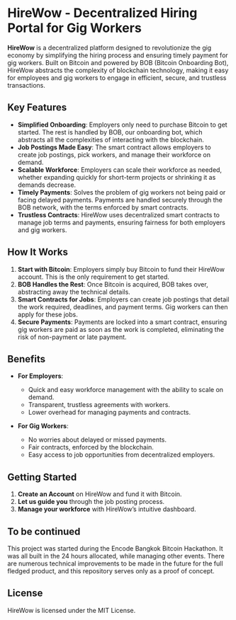# HireWow - Decentralized Hiring Portal for Gig Workers

**HireWow** is a decentralized platform designed to revolutionize the gig economy by simplifying the hiring process and ensuring timely payment for gig workers. Built on Bitcoin and powered by BOB (Bitcoin Onboarding Bot), HireWow abstracts the complexity of blockchain technology, making it easy for employees and gig workers to engage in efficient, secure, and trustless transactions.

## Key Features

- **Simplified Onboarding**: Employers only need to purchase Bitcoin to get started. The rest is handled by BOB, our onboarding bot, which abstracts all the complexities of interacting with the blockchain.
- **Job Postings Made Easy**: The smart contract allows employers to create job postings, pick workers, and manage their workforce on demand.
- **Scalable Workforce**: Employers can scale their workforce as needed, whether expanding quickly for short-term projects or shrinking it as demands decrease.
- **Timely Payments**: Solves the problem of gig workers not being paid or facing delayed payments. Payments are handled securely through the BOB network, with the terms enforced by smart contracts.
- **Trustless Contracts**: HireWow uses decentralized smart contracts to manage job terms and payments, ensuring fairness for both employers and gig workers.

## How It Works

1. **Start with Bitcoin**: Employers simply buy Bitcoin to fund their HireWow account. This is the only requirement to get started.
2. **BOB Handles the Rest**: Once Bitcoin is acquired, BOB takes over, abstracting away the technical details.
3. **Smart Contracts for Jobs**: Employers can create job postings that detail the work required, deadlines, and payment terms. Gig workers can then apply for these jobs.
4. **Secure Payments**: Payments are locked into a smart contract, ensuring gig workers are paid as soon as the work is completed, eliminating the risk of non-payment or late payment.

## Benefits

- **For Employers**:

  - Quick and easy workforce management with the ability to scale on demand.
  - Transparent, trustless agreements with workers.
  - Lower overhead for managing payments and contracts.

- **For Gig Workers**:
  - No worries about delayed or missed payments.
  - Fair contracts, enforced by the blockchain.
  - Easy access to job opportunities from decentralized employers.

## Getting Started

1. **Create an Account** on HireWow and fund it with Bitcoin.
2. **Let us guide you** through the job posting process.
3. **Manage your workforce** with HireWow’s intuitive dashboard.

## To be continued

This project was started during the Encode Bangkok Bitcoin Hackathon. It was all built in the 24 hours allocated, while managing other events.
There are numerous technical improvements to be made in the future for the full fledged product, and this repository serves only as a proof of concept.

## License

HireWow is licensed under the MIT License.

